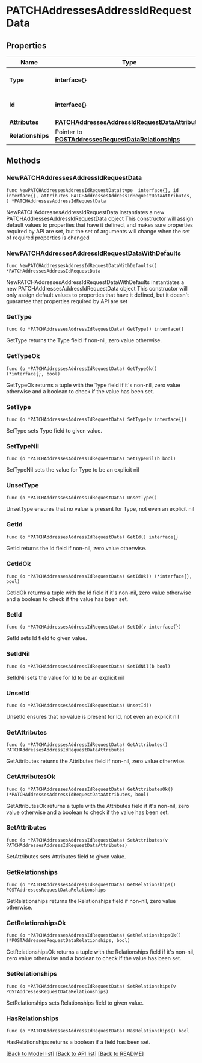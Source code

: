 # PATCHAddressesAddressIdRequestData

## Properties

Name | Type | Description | Notes
------------ | ------------- | ------------- | -------------
**Type** | **interface{}** | The resource&#39;s type | 
**Id** | **interface{}** | The resource&#39;s id | 
**Attributes** | [**PATCHAddressesAddressIdRequestDataAttributes**](PATCHAddressesAddressIdRequestDataAttributes.md) |  | 
**Relationships** | Pointer to [**POSTAddressesRequestDataRelationships**](POSTAddressesRequestDataRelationships.md) |  | [optional] 

## Methods

### NewPATCHAddressesAddressIdRequestData

`func NewPATCHAddressesAddressIdRequestData(type_ interface{}, id interface{}, attributes PATCHAddressesAddressIdRequestDataAttributes, ) *PATCHAddressesAddressIdRequestData`

NewPATCHAddressesAddressIdRequestData instantiates a new PATCHAddressesAddressIdRequestData object
This constructor will assign default values to properties that have it defined,
and makes sure properties required by API are set, but the set of arguments
will change when the set of required properties is changed

### NewPATCHAddressesAddressIdRequestDataWithDefaults

`func NewPATCHAddressesAddressIdRequestDataWithDefaults() *PATCHAddressesAddressIdRequestData`

NewPATCHAddressesAddressIdRequestDataWithDefaults instantiates a new PATCHAddressesAddressIdRequestData object
This constructor will only assign default values to properties that have it defined,
but it doesn't guarantee that properties required by API are set

### GetType

`func (o *PATCHAddressesAddressIdRequestData) GetType() interface{}`

GetType returns the Type field if non-nil, zero value otherwise.

### GetTypeOk

`func (o *PATCHAddressesAddressIdRequestData) GetTypeOk() (*interface{}, bool)`

GetTypeOk returns a tuple with the Type field if it's non-nil, zero value otherwise
and a boolean to check if the value has been set.

### SetType

`func (o *PATCHAddressesAddressIdRequestData) SetType(v interface{})`

SetType sets Type field to given value.


### SetTypeNil

`func (o *PATCHAddressesAddressIdRequestData) SetTypeNil(b bool)`

 SetTypeNil sets the value for Type to be an explicit nil

### UnsetType
`func (o *PATCHAddressesAddressIdRequestData) UnsetType()`

UnsetType ensures that no value is present for Type, not even an explicit nil
### GetId

`func (o *PATCHAddressesAddressIdRequestData) GetId() interface{}`

GetId returns the Id field if non-nil, zero value otherwise.

### GetIdOk

`func (o *PATCHAddressesAddressIdRequestData) GetIdOk() (*interface{}, bool)`

GetIdOk returns a tuple with the Id field if it's non-nil, zero value otherwise
and a boolean to check if the value has been set.

### SetId

`func (o *PATCHAddressesAddressIdRequestData) SetId(v interface{})`

SetId sets Id field to given value.


### SetIdNil

`func (o *PATCHAddressesAddressIdRequestData) SetIdNil(b bool)`

 SetIdNil sets the value for Id to be an explicit nil

### UnsetId
`func (o *PATCHAddressesAddressIdRequestData) UnsetId()`

UnsetId ensures that no value is present for Id, not even an explicit nil
### GetAttributes

`func (o *PATCHAddressesAddressIdRequestData) GetAttributes() PATCHAddressesAddressIdRequestDataAttributes`

GetAttributes returns the Attributes field if non-nil, zero value otherwise.

### GetAttributesOk

`func (o *PATCHAddressesAddressIdRequestData) GetAttributesOk() (*PATCHAddressesAddressIdRequestDataAttributes, bool)`

GetAttributesOk returns a tuple with the Attributes field if it's non-nil, zero value otherwise
and a boolean to check if the value has been set.

### SetAttributes

`func (o *PATCHAddressesAddressIdRequestData) SetAttributes(v PATCHAddressesAddressIdRequestDataAttributes)`

SetAttributes sets Attributes field to given value.


### GetRelationships

`func (o *PATCHAddressesAddressIdRequestData) GetRelationships() POSTAddressesRequestDataRelationships`

GetRelationships returns the Relationships field if non-nil, zero value otherwise.

### GetRelationshipsOk

`func (o *PATCHAddressesAddressIdRequestData) GetRelationshipsOk() (*POSTAddressesRequestDataRelationships, bool)`

GetRelationshipsOk returns a tuple with the Relationships field if it's non-nil, zero value otherwise
and a boolean to check if the value has been set.

### SetRelationships

`func (o *PATCHAddressesAddressIdRequestData) SetRelationships(v POSTAddressesRequestDataRelationships)`

SetRelationships sets Relationships field to given value.

### HasRelationships

`func (o *PATCHAddressesAddressIdRequestData) HasRelationships() bool`

HasRelationships returns a boolean if a field has been set.


[[Back to Model list]](../README.md#documentation-for-models) [[Back to API list]](../README.md#documentation-for-api-endpoints) [[Back to README]](../README.md)


